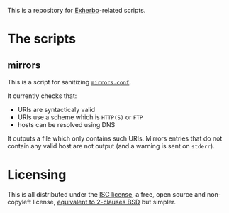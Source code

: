 This is a repository for [Exherbo](http://exherbo.org)-related scripts.  

# The scripts
## mirrors

This is a script for sanitizing
[`mirrors.conf`](http://git.exherbo.org/arbor.git/tree/metadata/mirrors.conf).

It currently checks that:
- URIs are syntacticaly valid
- URIs use a scheme which is `HTTP(S)` or `FTP`
- hosts can be resolved using DNS

It outputs a file which only contains such URIs.
Mirrors entries that do not contain any valid host are not output
(and a warning is sent on `stderr`).

# Licensing

This is all distributed under the [ISC license](LICENSE.md), a free, open source
and non-copyleft license, [equivalent to 2-clauses BSD][BSD2] but simpler.

[BSD2]: http://www.openbsd.org/policy.html
